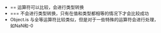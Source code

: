  * == 运算符可以比较，会进行类型转换
 * === 不会进行类型转换，只有在值和类型都相等的情况下才会比较成功
 * Object.is 与全等运算符比较类似，但是对于一些特殊的运算符会进行处理，如NaN和-0